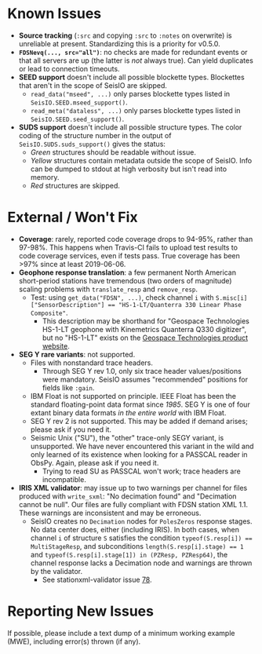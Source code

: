 # Known Issues
* **Source tracking** (`:src` and copying `:src` to `:notes` on overwrite) is unreliable at present. Standardizing this is a priority for v0.5.0.
* **`FDSNevq(..., src="all")`**: no checks are made for redundant events or that all servers are up (the latter is *not* always true). Can yield duplicates or lead to connection timeouts.
* **SEED support** doesn't include all possible blockette types. Blockettes that aren't in the scope of SeisIO are skipped.
  + `read_data("mseed", ...)` only parses blockette types listed in `SeisIO.SEED.mseed_support()`.
  + `read_meta("dataless", ...)` only parses blockette types listed in `SeisIO.SEED.seed_support()`.
* **SUDS support** doesn't include all possible structure types. The color coding of the structure number in the output of `SeisIO.SUDS.suds_support()` gives the status:
  + *Green* structures should be readable without issue.
  + *Yellow* structures contain metadata outside the scope of SeisIO. Info can be dumped to stdout at high verbosity but isn't read into memory.
  + *Red* structures are skipped.

# External / Won't Fix
* **Coverage**: rarely, reported code coverage drops to 94-95%, rather than 97-98%. This happens when Travis-CI fails to upload test results to code coverage services, even if tests pass. True coverage has been >97% since at least 2019-06-06.
* **Geophone response translation**: a few permanent North American short-period stations have tremendous (two orders of magnitude) scaling problems with `translate_resp` and `remove_resp`.
  * Test: using `get_data("FDSN", ...)`, check channel ``i`` with ``S.misc[i]["SensorDescription"] == "HS-1-LT/Quanterra 330 Linear Phase Composite"``.
    + This description may be shorthand for "Geospace Technologies HS-1-LT geophone with Kinemetrics Quanterra Q330 digitizer", but no "HS-1-LT" exists on the [Geospace Technologies product website](https://www.geospace.com/sensors/).
* **SEG Y rare variants**: not supported.
  + Files with nonstandard trace headers.
    - Through SEG Y rev 1.0, only six trace header values/positions were mandatory. SeisIO assumes "recommended" positions for fields like `:gain`.
  + IBM Float is not supported on principle. IEEE Float has been the standard floating-point data format since *1985*. SEG Y is one of four extant binary data formats *in the entire world* with IBM Float.
  + SEG Y rev 2 is not supported. This may be added if demand arises; please ask if you need it.
  + Seismic Unix ("SU"), the "other" trace-only SEGY variant, is unsupported. We have never encountered this variant in the wild and only learned of its existence when looking for a PASSCAL reader in ObsPy. Again, please ask if you need it.
    - Trying to read SU as PASSCAL won't work; trace headers are incompatible.
* **IRIS XML validator**: may issue up to two warnings per channel for files produced with `write_sxml`: "No decimation found" and "Decimation cannot be null". Our files are fully compliant with FDSN station XML 1.1. These warnings are inconsistent and may be erroneous.
  + SeisIO creates no `Decimation` nodes for `PolesZeros` response stages. No data center does, either (including IRIS). In both cases, when channel `i` of structure `S` satisfies the condition `typeof(S.resp[i]) == MultiStageResp`, and subconditions `length(S.resp[i].stage) == 1` and `typeof(S.resp[i].stage[1]) in (PZResp, PZResp64)`, the channel response lacks a Decimation node and warnings are thrown by the validator.
    - See stationxml-validator issue [78](https://github.com/iris-edu/stationxml-validator/issues/78).

# Reporting New Issues
If possible, please include a text dump of a minimum working example (MWE), including error(s) thrown (if any).
